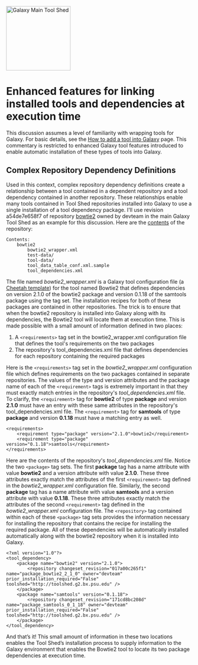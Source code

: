 <div class='center'> <a href='http://toolshed.g2.bx.psu.edu'><img src="/src/Images/Logos/ToolShed.jpg" alt="Galaxy Main Tool Shed" height="174" /></a> </div>

# Enhanced features for linking installed tools and dependencies at execution time

This discussion assumes a level of familiarity with wrapping tools for Galaxy.  For basic details, see the [How to add a tool into Galaxy](http://wiki.galaxyproject.org/Admin/Tools/Adding%20Tools) page.  This commentary is restricted to enhanced Galaxy tool features introduced to enable automatic installation of these types of tools into Galaxy.

## Complex Repository Dependency Definitions

Used in this context, complex repository dependency definitions create a relationship between a tool contained in a dependent repository and a tool dependency contained in another repository.  These relationships enable many tools contained in Tool Shed repositories installed into Galaxy to use a single installation of a tool dependency package.  I'll use revision a54de7e658f7 of repository [bowtie2](http://toolshed.g2.bx.psu.edu/view/devteam/bowtie2) owned by devteam in the main Galaxy Tool Shed as an example for this discussion.  Here are the [contents](http://toolshed.g2.bx.psu.edu/repository/browse_repository?id=126c0918b5459666) of the repository:

```
Contents:
    bowtie2
        bowtie2_wrapper.xml
        test-data/
        tool-data/
        tool_data_table_conf.xml.sample
        tool_dependencies.xml
```


The file named *bowtie2_wrapper.xml* is a Galaxy tool configuration file (a [Cheetah template](http://www.cheetahtemplate.org)) for the tool named Bowtie2 that defines dependencies on version 2.1.0 of the bowtie2 package and version 0.1.18 of the samtools package using the <requirements> tag set.  The installation recipes for both of these packages are contained in other repositories.  The trick is to ensure that when the bowtie2 repository is installed into Galaxy along with its dependencies, the Bowtie2 tool will locate them at execution time.  This is made possible with a small amount of information defined in two places:

1. A `<requirements>` tag set in the bowtie2_wrapper.xml configuration file that defines the tool's requirements on the two packages
2. The repository's tool_dependencies.xml file that defines dependencies for each repository containing the required packages

Here is the `<requirements>` tag set in the *bowtie2_wrapper.xml* configuration file which defines requirements on the two packages contained in separate repositories.  The values of the type and version attributes and the package name of each of the `<requirement>` tags is extremely important in that they must exactly match entries in the repository's *tool_dependencies.xml* file.  To clarify, the `<requirement>` tag for **bowtie2** of type **package** and version **2.1.0** must have an entry with these same attributes in the repository's tool_dependencies.xml file.  The `<requirement>` tag for **samtools** of type **package** and version **0.1.18** must have a matching entry as well.

```
<requirements>
    <requirement type="package" version="2.1.0">bowtie2</requirement>
    <requirement type="package" version="0.1.18">samtools</requirement>
</requirements>
```


Here are the contents of the repository's *tool_dependencies.xml* file.  Notice the two `<package>` tag sets.  The first **package** tag has a name attribute with value **bowtie2** and a version attribute with value **2.1.0**.  These three attributes exactly match the attributes of the first `<requirement>` tag defined in the *bowtie2_wrapper.xml* configuration file.  Similarly, the second **package** tag has a name attribute with value **samtools** and a version attribute with value **0.1.18**.  These three attributes exactly match the attributes of the second `<requirement>` tag defined in the *bowtie2_wrapper.xml* configuration file.  The `<repository>` tag contained within each of these `<package>` tag sets provides the information necessary for installing the repository that contains the recipe for installing the required package.  All of these dependencies will be automatically installed automatically along with the bowtie2 repository when it is installed into Galaxy.

```
<?xml version="1.0"?>
<tool_dependency>
    <package name="bowtie2" version="2.1.0">
        <repository changeset_revision="017a00c265f1" name="package_bowtie2_2_1_0" owner="devteam" prior_installation_required="False" toolshed="http://toolshed.g2.bx.psu.edu" />
    </package>
    <package name="samtools" version="0.1.18">
        <repository changeset_revision="171cd8bc208d" name="package_samtools_0_1_18" owner="devteam" prior_installation_required="False" toolshed="http://toolshed.g2.bx.psu.edu" />
    </package>
</tool_dependency>
```


And that’s it!  This small amount of information in these two locations enables the Tool Shed’s installation process to supply information to the Galaxy environment that enables the Bowtie2 tool to locate its two package dependencies at execution time.
